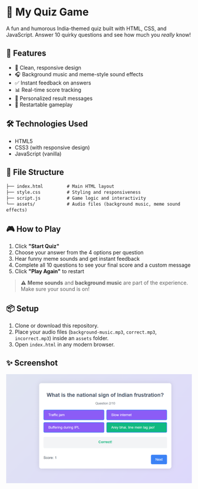 
# 🎉 My Quiz Game

A fun and humorous India-themed quiz built with HTML, CSS, and JavaScript. Answer 10 quirky questions and see how much you *really* know!

## 🧠 Features

- 🎨 Clean, responsive design  
- 🎧 Background music and meme-style sound effects  
- ✅ Instant feedback on answers  
- 📊 Real-time score tracking  
- 💬 Personalized result messages  
- 🔄 Restartable gameplay  

## 🛠️ Technologies Used

- HTML5  
- CSS3 (with responsive design)  
- JavaScript (vanilla)  

## 📁 File Structure

```
├── index.html         # Main HTML layout
├── style.css          # Styling and responsiveness
├── script.js          # Game logic and interactivity
└── assets/            # Audio files (background music, meme sound effects)
```

## 🎮 How to Play

1. Click **"Start Quiz"**  
2. Choose your answer from the 4 options per question  
3. Hear funny meme sounds and get instant feedback  
4. Complete all 10 questions to see your final score and a custom message  
5. Click **"Play Again"** to restart  

> ⚠️ **Meme sounds** and **background music** are part of the experience. Make sure your sound is on!

## 📦 Setup

1. Clone or download this repository.  
2. Place your audio files (`background-music.mp3`, `correct.mp3`, `incorrect.mp3`) inside an `assets` folder.  
3. Open `index.html` in any modern browser.  

## ✨ Screenshot

![Quiz Screenshot](assets/screenshot.png)  

